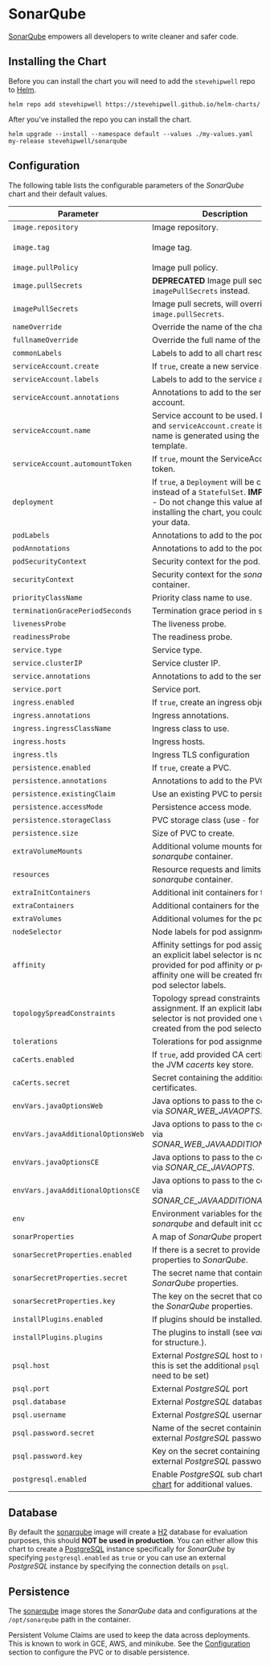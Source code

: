 # SonarQube

[SonarQube](https://www.sonarqube.org/) empowers all developers to write cleaner and safer code.

## Installing the Chart

Before you can install the chart you will need to add the `stevehipwell` repo to [Helm](https://helm.sh/).

```shell
helm repo add stevehipwell https://stevehipwell.github.io/helm-charts/
```

After you've installed the repo you can install the chart.

```shell
helm upgrade --install --namespace default --values ./my-values.yaml my-release stevehipwell/sonarqube
```

## Configuration

The following table lists the configurable parameters of the _SonarQube_ chart and their default values.

| Parameter                          | Description                                                                                                                                                                 | Default                             |
| ---------------------------------- | --------------------------------------------------------------------------------------------------------------------------------------------------------------------------- | ----------------------------------- |
| `image.repository`                 | Image repository.                                                                                                                                                           | `sonarqube`                         |
| `image.tag`                        | Image tag.                                                                                                                                                                  | `{{ .Chart.AppVersion }}-community` |
| `image.pullPolicy`                 | Image pull policy.                                                                                                                                                          | `IfNotPresent`                      |
| `image.pullSecrets`                | **DEPRECATED** Image pull secrets, use `imagePullSecrets` instead.                                                                                                          | `[]`                                |
| `imagePullSecrets`                 | Image pull secrets, will override `image.pullSecrets`.                                                                                                                      | `[]`                                |
| `nameOverride`                     | Override the name of the chart.                                                                                                                                             | `nil`                               |
| `fullnameOverride`                 | Override the full name of the chart.                                                                                                                                        | `nil`                               |
| `commonLabels`                     | Labels to add to all chart resources.                                                                                                                                       | `{}`                                |
| `serviceAccount.create`            | If `true`, create a new service account.                                                                                                                                    | `true`                              |
| `serviceAccount.labels`            | Labels to add to the service account.                                                                                                                                       | `{}`                                |
| `serviceAccount.annotations`       | Annotations to add to the service account.                                                                                                                                  | `{}`                                |
| `serviceAccount.name`              | Service account to be used. If not set and `serviceAccount.create` is `true`, a name is generated using the full name template.                                             | `nil`                               |
| `serviceAccount.automountToken`    | If `true`, mount the ServiceAccount token.                                                                                                                                  | `false`                             |
| `deployment`                       | If `true`, a `Deployment` will be created instead of a `StatefulSet`. **IMPORTANT** - Do not change this value after installing the chart, you could loose your data.       | `true`                              |
| `podLabels`                        | Annotations to add to the pod.                                                                                                                                              | `{}`                                |
| `podAnnotations`                   | Annotations to add to the pod.                                                                                                                                              | `{}`                                |
| `podSecurityContext`               | Security context for the pod.                                                                                                                                               | `{ fsGroup: 1000 }`                 |
| `securityContext`                  | Security context for the _sonarqube_ container.                                                                                                                             | `{ runAsUser: 1000 }`               |
| `priorityClassName`                | Priority class name to use.                                                                                                                                                 | `null`                              |
| `terminationGracePeriodSeconds`    | Termination grace period in seconds.                                                                                                                                        | `30`                                |
| `livenessProbe`                    | The liveness probe.                                                                                                                                                         | See _values.yaml_                   |
| `readinessProbe`                   | The readiness probe.                                                                                                                                                        | See _values.yaml_                   |
| `service.type`                     | Service type.                                                                                                                                                               | `ClusterIP`                         |
| `service.clusterIP`                | Service cluster IP.                                                                                                                                                         | `null`                              |
| `service.annotations`              | Annotations to add to the service.                                                                                                                                          | `{}`                                |
| `service.port`                     | Service port.                                                                                                                                                               | `9000`                              |
| `ingress.enabled`                  | If `true`, create an ingress object.                                                                                                                                        | `false`                             |
| `ingress.annotations`              | Ingress annotations.                                                                                                                                                        | `{}`                                |
| `ingress.ingressClassName`         | Ingress class to use.                                                                                                                                                       | `""`                                |
| `ingress.hosts`                    | Ingress hosts.                                                                                                                                                              | `[]`                                |
| `ingress.tls`                      | Ingress TLS configuration                                                                                                                                                   | `[]`                                |
| `persistence.enabled`              | If `true`, create a PVC.                                                                                                                                                    | `false`                             |
| `persistence.annotations`          | Annotations to add to the PVC.                                                                                                                                              | `{}`                                |
| `persistence.existingClaim`        | Use an existing PVC to persist data.                                                                                                                                        | `nil`                               |
| `persistence.accessMode`           | Persistence access mode.                                                                                                                                                    | `ReadWriteOnce`                     |
| `persistence.storageClass`         | PVC storage class (use `-` for default).                                                                                                                                    | `standard`                          |
| `persistence.size`                 | Size of PVC to create.                                                                                                                                                      | `8Gi`                               |
| `extraVolumeMounts`                | Additional volume mounts for the _sonarqube_ container.                                                                                                                     | `[]`                                |
| `resources`                        | Resource requests and limits for the _sonarqube_ container.                                                                                                                 | `{}`                                |
| `extraInitContainers`              | Additional init containers for the pod.                                                                                                                                     | `[]`                                |
| `extraContainers`                  | Additional containers for the pod.                                                                                                                                          | `[]`                                |
| `extraVolumes`                     | Additional volumes for the pod.                                                                                                                                             | `[]`                                |
| `nodeSelector`                     | Node labels for pod assignment.                                                                                                                                             | `{}`                                |
| `affinity`                         | Affinity settings for pod assignment. If an explicit label selector is not provided for pod affinity or pod anti-affinity one will be created from the pod selector labels. | `{}`                                |
| `topologySpreadConstraints`        | Topology spread constraints for pod assignment. If an explicit label selector is not provided one will be created from the pod selector labels.                             | `[]`                                |
| `tolerations`                      | Tolerations for pod assignment.                                                                                                                                             | `[]`                                |
| `caCerts.enabled`                  | If `true`, add provided CA certificates to the JVM _cacerts_ key store.                                                                                                     | `false`                             |
| `caCerts.secret`                   | Secret containing the additional CA certificates.                                                                                                                           | `nil`                               |
| `envVars.javaOptionsWeb`           | Java options to pass to the container via _SONAR_WEB_JAVAOPTS_.                                                                                                             | `""`                                |
| `envVars.javaAdditionalOptionsWeb` | Java options to pass to the container via _SONAR_WEB_JAVAADDITIONALOPTS_.                                                                                                   | `""`                                |
| `envVars.javaOptionsCE`            | Java options to pass to the container via _SONAR_CE_JAVAOPTS_.                                                                                                              | `""`                                |
| `envVars.javaAdditionalOptionsCE`  | Java options to pass to the container via _SONAR_CE_JAVAADDITIONALOPTS_.                                                                                                    | `""`                                |
| `env`                              | Environment variables for the _sonarqube_ and default init containers.                                                                                                      | `[]`                                |
| `sonarProperties`                  | A map of _SonarQube_ properties.                                                                                                                                            | `{}`                                |
| `sonarSecretProperties.enabled`    | If there is a secret to provide properties to _SonarQube_.                                                                                                                  | `false`                             |
| `sonarSecretProperties.secret`     | The secret name that contains the _SonarQube_ properties.                                                                                                                   | `nil`                               |
| `sonarSecretProperties.key`        | The key on the secret that contains the _SonarQube_ properties.                                                                                                             | `nil`                               |
| `installPlugins.enabled`           | If plugins should be installed.                                                                                                                                             | `false`                             |
| `installPlugins.plugins`           | The plugins to install (see _values.yaml_ for structure.).                                                                                                                  | `[]`                                |
| `psql.host`                        | External _PostgreSQL_ host to use (if this is set the additional `psql` values need to be set)                                                                              | `nil`                               |
| `psql.port`                        | External _PostgreSQL_ port                                                                                                                                                  | `nil`                               |
| `psql.database`                    | External _PostgreSQL_ database                                                                                                                                              | `nil`                               |
| `psql.username`                    | External _PostgreSQL_ username                                                                                                                                              | `nil`                               |
| `psql.password.secret`             | Name of the secret containing the external _PostgreSQL_ password                                                                                                            | `nil`                               |
| `psql.password.key`                | Key on the secret containing the external _PostgreSQL_ password                                                                                                             | `nil`                               |
| `postgresql.enabled`               | Enable _PostgreSQL_ sub chart, see [chart](https://hub.helm.sh/charts/bitnami/postgresql/4.2.2) for additional values.                                                      | `false`                             |

## Database

By default the [sonarqube](https://hub.docker.com/_/sonarqube/) image will create a [H2](https://www.h2database.com/html/main.html) database for evaluation purposes, this should **NOT be used in production**. You can either allow this chart to create a [PostgreSQL](https://hub.docker.com/_/postgres) instance specifically for _SonarQube_ by specifying `postgresql.enabled` as `true` or you can use an external _PostgreSQL_ instance by specifying the connection details on `psql`.

## Persistence

The [sonarqube](https://hub.docker.com/_/sonarqube/) image stores the _SonarQube_ data and configurations at the `/opt/sonarqube` path in the container.

Persistent Volume Claims are used to keep the data across deployments. This is known to work in GCE, AWS, and minikube.
See the [Configuration](#configuration) section to configure the PVC or to disable persistence.
